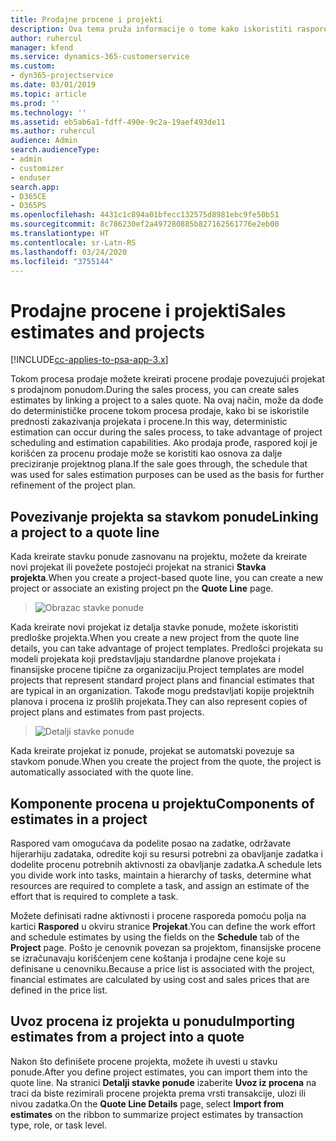 ```yaml
---
title: Prodajne procene i projekti
description: Ova tema pruža informacije o tome kako iskoristiti raspored i procene u procesu prodaje.
author: ruhercul
manager: kfend
ms.service: dynamics-365-customerservice
ms.custom:
- dyn365-projectservice
ms.date: 03/01/2019
ms.topic: article
ms.prod: ''
ms.technology: ''
ms.assetid: eb5ab6a1-fdff-490e-9c2a-19aef493de11
ms.author: ruhercul
audience: Admin
search.audienceType:
- admin
- customizer
- enduser
search.app:
- D365CE
- D365PS
ms.openlocfilehash: 4431c1c894a01bfecc132575d8981ebc9fe50b51
ms.sourcegitcommit: 8c786230ef2a497280885b827162561776e2eb00
ms.translationtype: HT
ms.contentlocale: sr-Latn-RS
ms.lasthandoff: 03/24/2020
ms.locfileid: "3755144"
---
```

# <a name="sales-estimates-and-projects"></a><span data-ttu-id="4bd2c-103">Prodajne procene i projekti</span><span class="sxs-lookup"><span data-stu-id="4bd2c-103">Sales estimates and projects</span></span>

[!INCLUDE[cc-applies-to-psa-app-3.x](../includes/cc-applies-to-psa-app-3x.md)]

<span data-ttu-id="4bd2c-104">Tokom procesa prodaje možete kreirati procene prodaje povezujući projekat s prodajnom ponudom.</span><span class="sxs-lookup"><span data-stu-id="4bd2c-104">During the sales process, you can create sales estimates by linking a project to a sales quote.</span></span> <span data-ttu-id="4bd2c-105">Na ovaj način, može da dođe do determinističke procene tokom procesa prodaje, kako bi se iskoristile prednosti zakazivanja projekata i procene.</span><span class="sxs-lookup"><span data-stu-id="4bd2c-105">In this way, deterministic estimation can occur during the sales process, to take advantage of project scheduling and estimation capabilities.</span></span> <span data-ttu-id="4bd2c-106">Ako prodaja prođe, raspored koji je korišćen za procenu prodaje može se koristiti kao osnova za dalje preciziranje projektnog plana.</span><span class="sxs-lookup"><span data-stu-id="4bd2c-106">If the sale goes through, the schedule that was used for sales estimation purposes can be used as the basis for further refinement of the project plan.</span></span>

## <a name="linking-a-project-to-a-quote-line"></a><span data-ttu-id="4bd2c-107">Povezivanje projekta sa stavkom ponude</span><span class="sxs-lookup"><span data-stu-id="4bd2c-107">Linking a project to a quote line</span></span>

<span data-ttu-id="4bd2c-108">Kada kreirate stavku ponude zasnovanu na projektu, možete da kreirate novi projekat ili povežete postojeći projekat na stranici **Stavka projekta**.</span><span class="sxs-lookup"><span data-stu-id="4bd2c-108">When you create a project-based quote line, you can create a new project or associate an existing project pn the **Quote Line** page.</span></span> 

> ![Obrazac stavke ponude](media/project-8.png)
 
<span data-ttu-id="4bd2c-110">Kada kreirate novi projekat iz detalja stavke ponude, možete iskoristiti predloške projekta.</span><span class="sxs-lookup"><span data-stu-id="4bd2c-110">When you create a new project from the quote line details, you can take advantage of project templates.</span></span> <span data-ttu-id="4bd2c-111">Predlošci projekata su modeli projekata koji predstavljaju standardne planove projekata i finansijske procene tipične za organizaciju.</span><span class="sxs-lookup"><span data-stu-id="4bd2c-111">Project templates are model projects that represent standard project plans and financial estimates that are typical in an organization.</span></span> <span data-ttu-id="4bd2c-112">Takođe mogu predstavljati kopije projektnih planova i procena iz prošlih projekata.</span><span class="sxs-lookup"><span data-stu-id="4bd2c-112">They can also represent copies of project plans and estimates from past projects.</span></span>

> ![Detalji stavke ponude](media/project-9.png)
  
<span data-ttu-id="4bd2c-114">Kada kreirate projekat iz ponude, projekat se automatski povezuje sa stavkom ponude.</span><span class="sxs-lookup"><span data-stu-id="4bd2c-114">When you create the project from the quote, the project is automatically associated with the quote line.</span></span>

## <a name="components-of-estimates-in-a-project"></a><span data-ttu-id="4bd2c-115">Komponente procena u projektu</span><span class="sxs-lookup"><span data-stu-id="4bd2c-115">Components of estimates in a project</span></span>

<span data-ttu-id="4bd2c-116">Raspored vam omogućava da podelite posao na zadatke, održavate hijerarhiju zadataka, odredite koji su resursi potrebni za obavljanje zadatka i dodelite procenu potrebnih aktivnosti za obavljanje zadatka.</span><span class="sxs-lookup"><span data-stu-id="4bd2c-116">A schedule lets you divide work into tasks, maintain a hierarchy of tasks, determine what resources are required to complete a task, and assign an estimate of the effort that is required to complete a task.</span></span>

<span data-ttu-id="4bd2c-117">Možete definisati radne aktivnosti i procene rasporeda pomoću polja na kartici **Raspored** u okviru stranice **Projekat**.</span><span class="sxs-lookup"><span data-stu-id="4bd2c-117">You can define the work effort and schedule estimates by using the fields on the **Schedule** tab of the **Project** page.</span></span> <span data-ttu-id="4bd2c-118">Pošto je cenovnik povezan sa projektom, finansijske procene se izračunavaju korišćenjem cene koštanja i prodajne cene koje su definisane u cenovniku.</span><span class="sxs-lookup"><span data-stu-id="4bd2c-118">Because a price list is associated with the project, financial estimates are calculated by using cost and sales prices that are defined in the price list.</span></span>

## <a name="importing-estimates-from-a-project-into-a-quote"></a><span data-ttu-id="4bd2c-119">Uvoz procena iz projekta u ponudu</span><span class="sxs-lookup"><span data-stu-id="4bd2c-119">Importing estimates from a project into a quote</span></span>

<span data-ttu-id="4bd2c-120">Nakon što definišete procene projekta, možete ih uvesti u stavku ponude.</span><span class="sxs-lookup"><span data-stu-id="4bd2c-120">After you define project estimates, you can import them into the quote line.</span></span> <span data-ttu-id="4bd2c-121">Na stranici **Detalji stavke ponude** izaberite **Uvoz iz procena** na traci da biste rezimirali procene projekta prema vrsti transakcije, ulozi ili nivou zadatka.</span><span class="sxs-lookup"><span data-stu-id="4bd2c-121">On the **Quote Line Details** page, select **Import from estimates** on the ribbon to summarize project estimates by transaction type, role, or task level.</span></span>
